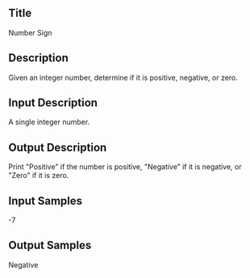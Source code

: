 ## Title
Number Sign

## Description
Given an integer number, determine if it is positive, negative, or zero.

## Input Description
A single integer number.

## Output Description
Print "Positive" if the number is positive, "Negative" if it is negative, or "Zero" if it is zero.

## Input Samples
-7

## Output Samples
Negative
